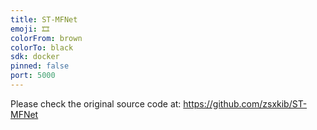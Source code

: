 ```yaml
---
title: ST-MFNet
emoji: 🎞️
colorFrom: brown
colorTo: black
sdk: docker
pinned: false
port: 5000
---
```


Please check the original source code at: https://github.com/zsxkib/ST-MFNet